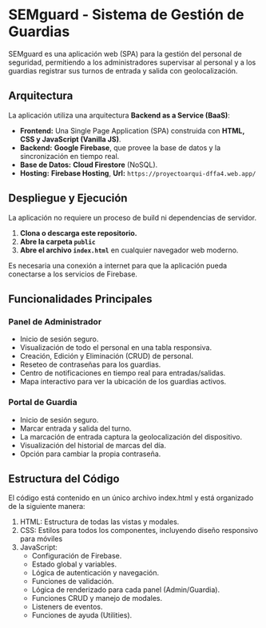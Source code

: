 # SEMguard - Sistema de Gestión de Guardias

SEMguard es una aplicación web (SPA) para la gestión del personal de seguridad, permitiendo a los administradores supervisar al personal y a los guardias registrar sus turnos de entrada y salida con geolocalización.

## Arquitectura

La aplicación utiliza una arquitectura **Backend as a Service (BaaS)**:

- **Frontend:** Una Single Page Application (SPA) construida con **HTML, CSS y JavaScript (Vanilla JS)**.
- **Backend:** **Google Firebase**, que provee la base de datos y la sincronización en tiempo real.
- **Base de Datos:** **Cloud Firestore** (NoSQL).
- **Hosting:** **Firebase Hosting**, **Url:** `https://proyectoarqui-dffa4.web.app/`

## Despliegue y Ejecución

La aplicación no requiere un proceso de build ni dependencias de servidor.

1.  **Clona o descarga este repositorio.**
2.  **Abre la carpeta `public`**
3.  **Abre el archivo `index.html`** en cualquier navegador web moderno.

Es necesaria una conexión a internet para que la aplicación pueda conectarse a los servicios de Firebase.

## Funcionalidades Principales

### Panel de Administrador
-   Inicio de sesión seguro.
-   Visualización de todo el personal en una tabla responsiva.
-   Creación, Edición y Eliminación (CRUD) de personal.
-   Reseteo de contraseñas para los guardias.
-   Centro de notificaciones en tiempo real para entradas/salidas.
-   Mapa interactivo para ver la ubicación de los guardias activos.

### Portal de Guardia
-   Inicio de sesión seguro.
-   Marcar entrada y salida del turno.
-   La marcación de entrada captura la geolocalización del dispositivo.
-   Visualización del historial de marcas del día.
-   Opción para cambiar la propia contraseña.

## Estructura del Código
El código está contenido en un único archivo index.html y está organizado de la siguiente manera: 
1. HTML: Estructura de todas las vistas y modales.
2. CSS: Estilos para todos los componentes, incluyendo diseño responsivo para móviles
3. JavaScript:
   - Configuración de Firebase.
   - Estado global y variables.
   - Lógica de autenticación y navegación.
   - Funciones de validación.
   - Lógica de renderizado para cada panel (Admin/Guardia).
   - Funciones CRUD y manejo de modales.
   - Listeners de eventos.
   - Funciones de ayuda (Utilities).


